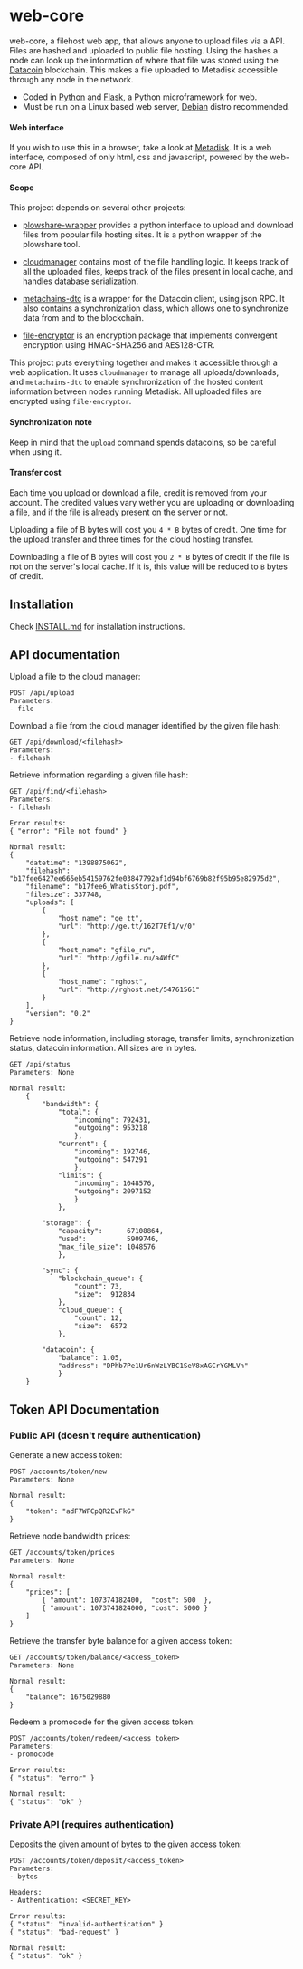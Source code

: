 web-core
========

web-core, a filehost web app, that allows anyone to upload files via a API.
Files are hashed and uploaded to public file hosting. Using the hashes a node
can look up the information of where that file was stored using the
[Datacoin](http://datacoin.info/) blockchain. This makes a file uploaded to
Metadisk accessible through any node in the network.

- Coded in [Python](http://python.org/) and [Flask](http://flask.pocoo.org/), a Python microframework for web.
- Must be run on a Linux based web server, [Debian](http://www.debian.org/) distro recommended.

#### Web interface

If you wish to use this in a browser, take a look at
[Metadisk](https://github.com/Storj/Metadisk). It is a web interface,
composed of only html, css and javascript, powered by the web-core API.


#### Scope

This project depends on several other projects:

- [plowshare-wrapper](https://github.com/Storj/plowshare-wrapper) provides a
  python interface to upload and download files from popular file hosting
  sites. It is a python wrapper of the plowshare tool.

- [cloudmanager](https://github.com/Storj/cloud-manager) contains most of the
  file handling logic. It keeps track of all the uploaded files, keeps track of
  the files present in local cache, and handles database serialization.

- [metachains-dtc](https://github.com/Storj/metachains-dtc) is a wrapper for
  the Datacoin client, using json RPC. It also contains a synchronization class,
  which allows one to synchronize data from and to the blockchain.

- [file-encryptor](https://github.com/Storj/file-encryptor) is an encryption
  package that implements convergent encryption using HMAC-SHA256 and AES128-CTR.

This project puts everything together and makes it accessible through a web
application. It uses `cloudmanager` to manage all uploads/downloads, and
`metachains-dtc` to enable synchronization of the hosted content information
between nodes running Metadisk. All uploaded files are encrypted using
`file-encryptor`.


#### Synchronization note

Keep in mind that the `upload` command spends datacoins, so be careful when
using it.

#### Transfer cost

Each time you upload or download a file, credit is removed from your account.
The credited values vary wether you are uploading or downloading a file, and
if the file is already present on the server or not.

Uploading a file of B bytes will cost you ```4 * B``` bytes of credit. One
time for the upload transfer and three times for the cloud hosting transfer.

Downloading a file of B bytes will cost you ```2 * B``` bytes of credit if the
file is not on the server's local cache. If it is, this value will be reduced
to ```B``` bytes of credit.


## Installation

Check [INSTALL.md](INSTALL.md) for installation instructions.


## API documentation

Upload a file to the cloud manager:

    POST /api/upload
    Parameters:
    - file


Download a file from the cloud manager identified by the given file hash:

    GET /api/download/<filehash>
    Parameters:
    - filehash


Retrieve information regarding a given file hash:

    GET /api/find/<filehash>
    Parameters:
    - filehash

    Error results:
    { "error": "File not found" }

    Normal result:
    {
        "datetime": "1398875062",
        "filehash": "b17fee6427ee665eb54159762fe03847792af1d94bf6769b82f95b95e82975d2",
        "filename": "b17fee6_WhatisStorj.pdf",
        "filesize": 337748,
        "uploads": [
            {
                "host_name": "ge_tt",
                "url": "http://ge.tt/162T7Ef1/v/0"
            },
            {
                "host_name": "gfile_ru",
                "url": "http://gfile.ru/a4WfC"
            },
            {
                "host_name": "rghost",
                "url": "http://rghost.net/54761561"
            }
        ],
        "version": "0.2"
    }


Retrieve node information, including storage, transfer limits, synchronization
status, datacoin information. All sizes are in bytes.

    GET /api/status
    Parameters: None

    Normal result:
        {
            "bandwidth": {
                "total": {
                    "incoming": 792431,
                    "outgoing": 953218
                    },
                "current": {
                    "incoming": 192746,
                    "outgoing": 547291
                    },
                "limits": {
                    "incoming": 1048576,
                    "outgoing": 2097152
                    }
                },

            "storage": {
                "capacity":      67108864,
                "used":          5909746,
                "max_file_size": 1048576
                },

            "sync": {
                "blockchain_queue": {
                    "count": 73,
                    "size":  912834
                },
                "cloud_queue": {
                    "count": 12,
                    "size":  6572
                },

            "datacoin": {
                "balance": 1.05,
                "address": "DPhb7Pe1Ur6nWzLYBC1SeV8xAGCrYGMLVn"
                }
        }


## Token API Documentation

### Public API (doesn't require authentication)

Generate a new access token:

    POST /accounts/token/new
    Parameters: None

    Normal result:
    {
        "token": "adF7WFCpQR2EvFkG"
    }


Retrieve node bandwidth prices:

    GET /accounts/token/prices
    Parameters: None

    Normal result:
    {
        "prices": [
            { "amount": 107374182400,  "cost": 500  },
            { "amount": 1073741824000, "cost": 5000 }
        ]
    }


Retrieve the transfer byte balance for a given access token:

    GET /accounts/token/balance/<access_token>
    Parameters: None

    Normal result:
    {
        "balance": 1675029880
    }


Redeem a promocode for the given access token:

    POST /accounts/token/redeem/<access_token>
    Parameters:
    - promocode

    Error results:
    { "status": "error" }

    Normal result:
    { "status": "ok" }


### Private API (requires authentication)

Deposits the given amount of bytes to the given access token:

    POST /accounts/token/deposit/<access_token>
    Parameters:
    - bytes

    Headers:
    - Authentication: <SECRET_KEY>

    Error results:
    { "status": "invalid-authentication" }
    { "status": "bad-request" }

    Normal result:
    { "status": "ok" }
